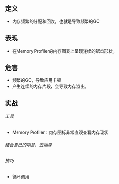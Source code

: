 ## 定义

- 内存频繁的分配和回收，也就是导致频繁的GC

## 表现

- 在Memory Profiler的内存图表上呈现连续的锯齿形状。

## 危害

- 频繁的GC，导致应用卡顿
- 产生连续的内存片段，会导致内存溢出。

## 实战

###### 工具

- Memory Profiler：内存图标非常直观查看内存现状

###### 结合自己的项目，去揣摩

###### 技巧

- 循环调用